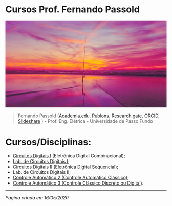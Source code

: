 # Cursos Prof. Fernando Passold

![initial_image.jpg](initial_image.jpg)

> Fernando Passold ([Academia.edu](https://marcianazambillo.academia.edu/FernandoPassold), [Publons](https://publons.com/researcher/J-3070-2015/), [Research gate](https://www.researchgate.net/profile/Fernando\_Passold/info), [ORCID](https://orcid.org/0000-0002-9599-5914), [Slideshare](http://pt.slideshare.net/fpassold) ) - Prof. Eng. Elétrica - Universidade de Passo Fundo

# Cursos/Disciplinas:

* [Circuitos Digitais I](Digitais_1/index.html) (Eletrônica Digital Combinacional);
* [Lab. de Circuitos Digitais I](Digitais_1/lab_dig1.html);
* [Circuitos Digitais II (Eletrônica Digital Sequencial)](Digitais_2/digitais_2.html);
* Lab. de Circuitos Digitais II;
* [Controle Automático 2 (Controle Automático Clássico)](Controle_2/index.html);
* [Controle Automático 3 (Controle Clássico Discreto ou Digital)](Controle_3/controle_3.html).

---
*Página criada em 16/05/2020*